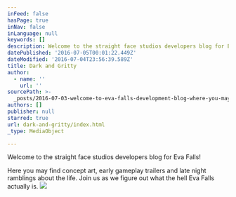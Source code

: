```yaml
---
inFeed: false
hasPage: true
inNav: false
inLanguage: null
keywords: []
description: Welcome to the straight face studios developers blog for Eva Falls!
datePublished: '2016-07-05T00:01:22.449Z'
dateModified: '2016-07-04T23:56:39.589Z'
title: Dark and Gritty
author:
  - name: ''
    url: ''
sourcePath: >-
  _posts/2016-07-03-welcome-to-eva-falls-development-blog-where-you-may-find-co.md
authors: []
publisher: null
starred: true
url: dark-and-gritty/index.html
_type: MediaObject

---
```

Welcome to the straight face studios developers blog for Eva Falls!

Here you may find concept art, early gameplay trailers and late night ramblings about the life. Join us as we figure out what the hell Eva Falls actually is.
![](https://the-grid-user-content.s3-us-west-2.amazonaws.com/27bf50ad-9fcc-41e2-b4e1-0cfc9f5a3860.png)